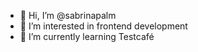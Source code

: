 - 👋 Hi, I’m @sabrinapalm
- 👀 I’m interested in frontend development
- 🌱 I’m currently learning Testcafé

<!---
sabrinapalm/sabrinapalm is a ✨ special ✨ repository because its `README.md` (this file) appears on your GitHub profile.
You can click the Preview link to take a look at your changes.
--->

